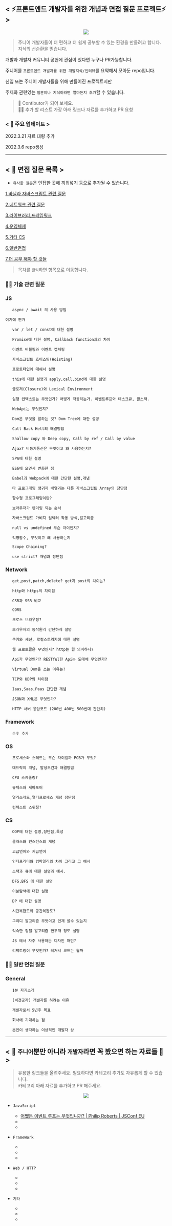 ## < ⚡프론트엔드 개발자를 위한 개념과 면접 질문 프로젝트⚡ >

<p align="center">
<img src="https://user-images.githubusercontent.com/65226760/159248765-51037aec-e5e5-4bf5-8563-95ebc5f4c5cd.png" align="center">
</p>   

> 주니어 개발자들이 더 편하고 더 쉽게 공부할 수 있는 환경을 만들려고 합니다.  
> 지식의 선순환을 믿습니다.  



개발과 개발자 커뮤니티 공헌에 관심이 있다면 누구나 PR가능합니다. 

주니어를 `프론트엔드 개발자를 위한 개발지식/인터뷰`를 요약해서 모아둔 repo입니다.

신입 또는 주니어 개발자들을 위해 만들어진 프로젝트지만  

주제와 관련있는 `질문이나 지식이라면 얼마든지 추가`할 수 있습니다.


> 💏 Contibutor가 되어 보세요.  
> 👩‍🎓 추가 할 리스트 가장 아래 링크나 자료를 추가하고 PR 요청 


### < 📣 주요 업데이트 >


2022.3.21 자료 대량 추가  


2022.3.6 repo생성  




***    

## < 🔎 면접 질문 목록 >

* `유사한 질문`은 인접한 곳에 끼워넣기 등으로 추가될 수 있습니다.  



[1.바닐라 자바스크립트 관련 질문](#js)  

[2.네트워크 관련 질문](#network)  

[3.라이브러리,프레임워크 ](#framework)  

[4.운영체제](#os)  

[5.기타 CS](#cs)  

[6.일반면접](#general)  

[7.더 공부 해야 할 것들](#--주니어뿐만-아니라-개발자라면-꼭-봤으면-하는-자료들--)  


> 목차를 `클릭`하면 항목으로 이동합니다.  






### 👨‍💻 기술 관련 질문
### JS

       async / await 의 사용 방법
       
` 여기에 뭔가 `

       var / let / const에 대한 설명

       Promise에 대한 설명, Callback function과의 차이

       이벤트 버블링과 이벤트 캡쳐링

       자바스크립트 호이스팅(Hoisting)

       프로토타입에 대해서 설명

       this에 대한 설명과 apply,call,bind에 대한 섦명

       클로저(Closure)와 Lexical Environment

       실행 컨텍스트는 무엇인가? 어떻게 작동하는가. 이벤트루프와 테스크큐, 콜스택.

       WebApi는 무엇인지?

       Dom은 무엇을 말하는 것? Dom Tree에 대한 설명

       Call Back Hell의 해결방법

       Shallow copy 와 Deep copy, Call by ref / Call by value

       Ajax? 비동기통신은 무엇이고 왜 사용하는지?

       SPA에 대한 설명

       ES6에 오면서 변화한 점

       Babel과 Webpack에 대한 간단한 설명,개념

       타 프로그래밍 랭귀지 배열과는 다른 자바스크립트 Array의 장단점 

       함수형 프로그래밍이란?

       브라우저가 렌더링 되는 순서

       자바스크립트 가비지 컬렉터 작동 방식,알고리즘

       null vs undefined 무슨 차이인지?

       익명함수, 무엇이고 왜 사용하는지

       Scope Chaining?

       use strict? 개념과 장단점
    

 
   
### Network

       get,post,patch,delete? get과 post의 차이는?

       http와 https의 차이점

       CSR과 SSR 비교

       CORS

       크로스 브라우징?

       브라우저의 동작원리 간단하게 설명

       쿠키와 세션, 로컬스토리지에 대한 설명

       웹 프로토콜은 무엇인지? http는 뭘 의미하나?

       Api가 무엇인가? RESTful한 Api는 도대체 무엇인가?

       Virtual Dom을 쓰는 이유는?

       TCP와 UDP의 차이점

       Iaas,Saas,Paas 간단한 개념

       JSON과 XML은 무엇인가?

       HTTP 서버 응답코드 (200번 400번 500번대 간단히)
    
 
    
### Framework
    
       추후 추가
    

    
### OS  
    
       프로세스와 스레드는 무슨 차이일까 PCB가 무엇?

       데드락의 개념, 발생조건과 해결방법

       CPU 스케줄링?

       뮤텍스와 세마포어

       멀리스레드,멀티프로세스 개념 장단점

       컨텍스트 스위칭?
    

    
### CS
    
       OOP에 대한 설명,장단점,특성

       클래스와 인스턴스의 개념

       고급언어와 저급언어

       인터프리터와 컴파일러의 차이 그리고 그 예시

       스택과 큐에 대한 설명과 예시.

       DFS,BFS 에 대한 설명

       이분탐색에 대한 설명

       DP 에 대한 설명

       시간복잡도와 공간복잡도?

       그리디 알고리즘 무엇이고 언제 쓸수 있는지

       익숙한 정렬 알고리즘 한두개 정도 설명

       JS 에서 자주 사용하는 디자인 패턴?

       리팩토링이 무엇인가? 레거시 코드는 뭘까

    
   

### 👩‍💻 일반 면접 질문  
### General

       1분 자기소개

       (비전공자) 개발자를 하려는 이유

       개발자로서 5년후 목표

       회사에 기대하는 점

       본인이 생각하는 이상적인 개발자 상 

    
    
***   
 
## < 🤴 `주니어`뿐만 아니라 `개발자`라면 꼭 봤으면 하는 자료들 👸 >

> 유용한 링크들을 올려주세요. 필요하다면 카테고리 추가도 자유롭게 할 수 있습니다.  
> 카테고리 아래 자료를 추가하고 PR 해주세요.  




<p align="center">
<img src="https://user-images.githubusercontent.com/65226760/159249164-739bebd8-3423-4e9c-9763-1f99679ea76c.png" align="center">  
</p>  


- `JavaScript`
    
    - [어쨌든 이벤트 루프는 무엇입니까? | Philip Roberts | JSConf EU](https://www.youtube.com/watch?v=8aGhZQkoFbQ&ab_channel=JSConf)
    -
    -

- `FrameWork`
        
    -
    -
    -
    
- `Web / HTTP`
    
    -
    -
    -

- `기타`
    
    -
    -
    -


